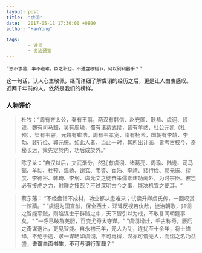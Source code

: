 ```yaml
---
layout: post
title:  "虞诩"
date:   2017-05-11 17:30:00 +0800
author: "HanYong"

tags:
        - 读书
        - 资治通鉴
---
```


`“志不求易，事不避难，臣之职也。不遇盘根错节，何以别利器乎？”`

这一句话，认人心生敬佩，继而详细了解虞诩的经历之后，更是让人由衷感叹。 近两千年前的人，依然是我们的榜样。



### 人物评价
> 杜牧：“周有齐太公，秦有王翦，两汉有韩信、赵充国、耿恭、虞诩、段颎，魏有司马懿，吴有周瑜，蜀有诸葛武侯，晋有羊祜、杜公元凯（杜预），梁有韦睿，元魏有崔浩，周有韦孝宽，隋有杨素，国朝有李靖、李勣、裴行俭、郭元振。如此人者，当此一时，其所出计画，皆考古校今，奇秘长远，策先定於内，功后成於外。”

> 陈子龙：”自汉以后，文武渐分，然犹有虞诩、诸葛亮、周瑜、陆逊、司马懿、羊祜、杜预、温峤、谢玄、韦睿、崔浩、李靖、裴行俭、郭元振、裴度、李德裕、韩琦、李纲、虞允文之徒奋策儒素建功阃外，为时宗臣。彼岂必有抟虎之力，射雕之技哉？不过深明古今之事，能决机宜之便耳。“

> 蔡东藩：
	”不经盘错不成材，功业都从患难来；试读升卿虞氏传，一回叹赏一惊猜。“ 
	”虞诩为国宣猷，保全西土，邓骘反视若仇敌，徙治朝歌，非诩之智能平贼，则陷谋士于群贼之中，天下皆引以为戒，不敢复闻朝廷事矣。“ 
	”一呼已破群羌胆，百变尤奇太守谋。“
	”虞诩增灶，千古称奇，厥后之奇谋迭出，更见智能。自永初元年，羌人为乱，连扰至十余年，将士络绎，不绝于途，求一谋略如虞诩，不可再得，汉亦可谓无人，而诩之名乃益盛。__谁谓白面书生，不可与语行军哉？__“
